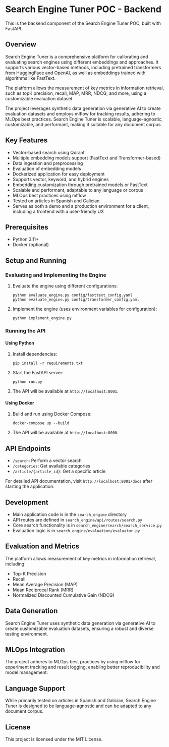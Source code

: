 # Search Engine Tuner POC - Backend

This is the backend component of the Search Engine Tuner POC, built with FastAPI.

## Overview

Search Engine Tuner is a comprehensive platform for calibrating and evaluating search engines using different embeddings and approaches. It supports various vector-based methods, including pretrained transformers from HuggingFace and OpenAI, as well as embeddings trained with algorithms like FastText.

The platform allows the measurement of key metrics in information retrieval, such as topK precision, recall, MAP, MRR, NDCG, and more, using a customizable evaluation dataset.

The project leverages synthetic data generation via generative AI to create evaluation datasets and employs mlflow for tracking results, adhering to MLOps best practices. Search Engine Tuner is scalable, language-agnostic, customizable, and performant, making it suitable for any document corpus.

## Key Features

- Vector-based search using Qdrant
- Multiple embedding models support (FastText and Transformer-based)
- Data ingestion and preprocessing
- Evaluation of embedding models
- Dockerized application for easy deployment
- Supports vector, keyword, and hybrid engines
- Embedding customization through pretrained models or FastText
- Scalable and performant, adaptable to any language or corpus
- MLOps best practices using mlflow
- Tested on articles in Spanish and Galician
- Serves as both a demo and a production environment for a client, including a frontend with a user-friendly UX

## Prerequisites

- Python 3.11+
- Docker (optional)

## Setup and Running

### Evaluating and Implementing the Engine

1. Evaluate the engine using different configurations:
   ```
   python evaluate_engine.py config/fasttext_config.yaml
   python evaluate_engine.py config/transformer_config.yaml
   ```

2. Implement the engine (uses environment variables for configuration):
   ```
   python implement_engine.py
   ```

### Running the API

#### Using Python

1. Install dependencies:
   ```
   pip install -r requirements.txt
   ```

2. Start the FastAPI server:
   ```
   python run.py
   ```

3. The API will be available at `http://localhost:8001`.

#### Using Docker

1. Build and run using Docker Compose:
   ```
   docker-compose up --build
   ```

2. The API will be available at `http://localhost:8000`.

## API Endpoints

- `/search`: Perform a vector search
- `/categories`: Get available categories
- `/article/{article_id}`: Get a specific article

For detailed API documentation, visit `http://localhost:8001/docs` after starting the application.

## Development

- Main application code is in the `search_engine` directory
- API routes are defined in `search_engine/api/routes/search.py`
- Core search functionality is in `search_engine/search/search_service.py`
- Evaluation logic is in `search_engine/evaluation/evaluator.py`

## Evaluation and Metrics

The platform allows measurement of key metrics in information retrieval, including:
- Top-K Precision
- Recall
- Mean Average Precision (MAP)
- Mean Reciprocal Rank (MRR)
- Normalized Discounted Cumulative Gain (NDCG)

## Data Generation

Search Engine Tuner uses synthetic data generation via generative AI to create customizable evaluation datasets, ensuring a robust and diverse testing environment.

## MLOps Integration

The project adheres to MLOps best practices by using mlflow for experiment tracking and result logging, enabling better reproducibility and model management.

## Language Support

While primarily tested on articles in Spanish and Galician, Search Engine Tuner is designed to be language-agnostic and can be adapted to any document corpus.

## License

This project is licensed under the MIT License.
